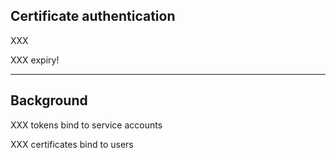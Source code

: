 ## Certificate authentication

XXX

XXX expiry!

---

## Background

XXX tokens bind to service accounts

XXX certificates bind to users